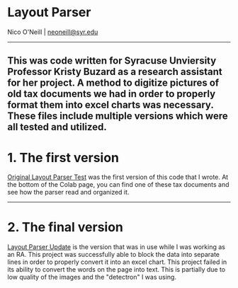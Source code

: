 # Layout Parser
Nico O'Neill | [neoneill@syr.edu](mailto:neoneill@syr.edu)

---

This was code written for Syracuse Unviersity Professor Kristy Buzard as a research assistant for her project. A method to digitize pictures of old tax documents we had in order to properly format them into excel charts was necessary. These files include multiple versions which were all tested and utilized.
---

# 1. The first version

[Original Layout Parser Test](https://github.com/ninoc0/Layout-Parser/blob/main/orignal_layout_parser_test.ipynb) was the first version of this code that I wrote. At the bottom of the Colab page, you can find one of these tax documents and see how the parser read and organized it.

---
# 2. The final version
[Layout Parser Update](https://github.com/ninoc0/Layout-Parser/blob/main/layout_parser_update.ipynb) is the version that was in use while I was working as an RA. This project was successfully able to block the data into separate lines in order to properly convert it into an excel chart. This project failed in its ability to convert the words on the page into text. This is partially due to low quality of the images and the "detectron" I was using. 
